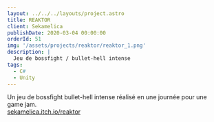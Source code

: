 ```yaml
---
layout: ../../../layouts/project.astro
title: REAKTOR
client: Sekamelica
publishDate: 2020-03-04 00:00:00
orderId: 51
img: '/assets/projects/reaktor/reaktor_1.png'
description: |
  Jeu de bossfight / bullet-hell intense
tags:
  - C#
  - Unity
---
```


<p class="description">
Un jeu de bossfight bullet-hell intense réalisé en une journée pour une game jam.
<br>
<a href="https://sekamelica.itch.io/reaktor">sekamelica.itch.io/reaktor</a>
</p>